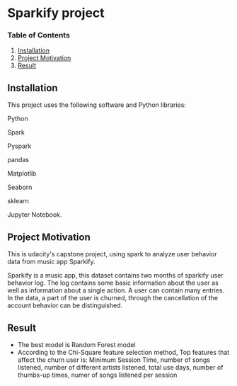 # Sparkify project

### Table of Contents

1. [Installation](#installation)
2. [Project Motivation](#motivation)
3. [Result](#Result)

## Installation <a name="installation"></a>

This project uses the following software and Python libraries:

Python

Spark

Pyspark

pandas

Matplotlib

Seaborn

sklearn

Jupyter Notebook.

## Project Motivation<a name="motivation"></a>

This is udacity's capstone project, using spark to analyze user behavior data from music app Sparkify.

Sparkify is a music app, this dataset contains two months of sparkify user behavior log. The log contains some basic information about the user as well as information about a single action. A user can contain many entries. In the data, a part of the user is churned, through the cancellation of the account behavior can be distinguished.


## Result

- The best model is Random Forest model
- According to the Chi-Square feature selection method, Top features that affect the churn user is:
  Minimum Session Time, number of songs listened, number of different artists listened, total use days, number of thumbs-up times, numer of songs listened per session